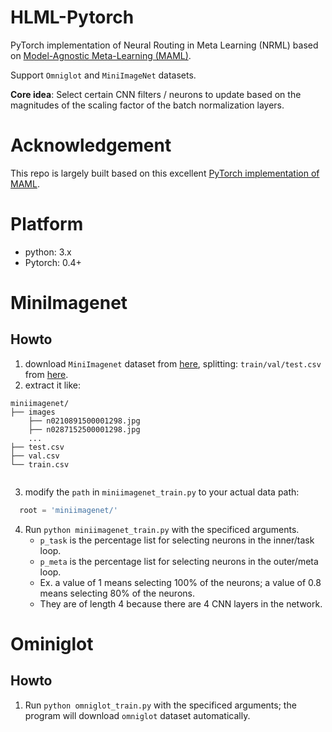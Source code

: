 #  HLML-Pytorch
PyTorch implementation of Neural Routing in Meta Learning (NRML) based on [Model-Agnostic Meta-Learning (MAML)](https://arxiv.org/abs/1703.03400).

Support `Omniglot` and `MiniImageNet` datasets.

**Core idea**: Select certain CNN filters / neurons to update based on the magnitudes of the scaling factor of the batch normalization layers.

# Acknowledgement
This repo is largely built based on this excellent [PyTorch implementation of MAML](https://github.com/dragen1860/MAML-Pytorch).

# Platform
- python: 3.x
- Pytorch: 0.4+

# MiniImagenet

## Howto

1. download `MiniImagenet` dataset from [here](https://github.com/dragen1860/LearningToCompare-Pytorch/issues/4), splitting: `train/val/test.csv` from [here](https://github.com/twitter/meta-learning-lstm/tree/master/data/miniImagenet).
2. extract it like:
```shell
miniimagenet/
├── images
	├── n0210891500001298.jpg  
	├── n0287152500001298.jpg 
	...
├── test.csv
├── val.csv
└── train.csv


```
3. modify the `path` in `miniimagenet_train.py` to your actual data path:
```python
  root = 'miniimagenet/'
```

4. Run `python miniimagenet_train.py` with the specificed arguments.
   - `p_task` is the percentage list for selecting neurons in the inner/task loop.
   - `p_meta` is the percentage list for selecting neurons in the outer/meta loop.
   - Ex. a value of 1 means selecting 100% of the neurons; a value of 0.8 means selecting 80% of the neurons.
   - They are of length 4 because there are 4 CNN layers in the network.



# Ominiglot

## Howto
1. Run `python omniglot_train.py` with the specificed arguments; the program will download `omniglot` dataset automatically.

